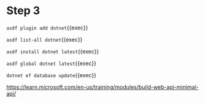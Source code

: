 # Step 3


`asdf plugin add dotnet`{{exec}}

`asdf list-all dotnet`{{exec}}

`asdf install dotnet latest`{{exec}}

`asdf global dotnet latest`{{exec}}


`dotnet ef database update`{{exec}}


https://learn.microsoft.com/en-us/training/modules/build-web-api-minimal-api/